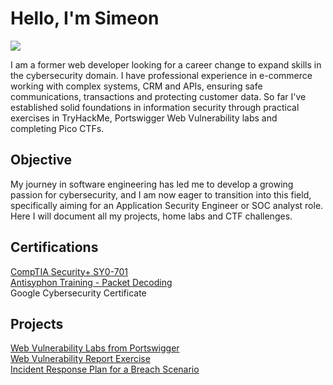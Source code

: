 # Hello, I'm Simeon
<a href="https://linkedin.com/simeon-stefanov"><img src="https://img.shields.io/badge/-LinkedIn-0072b1?&style=for-the-badge&logo=linkedin&logoColor=white" /></a>


I am a former web developer looking for a career change to expand skills in the cybersecurity domain. I have professional experience in e-commerce working with complex systems, CRM and APIs, ensuring safe communications, transactions and protecting customer data. So far I've established solid foundations in information security through practical exercises in TryHackMe, Portswigger Web Vulnerability labs and completing Pico CTFs.

## Objective
My journey in software engineering has led me to develop a growing passion for cybersecurity, and I am now eager to transition into this field, specifically aiming for an Application Security Engineer or SOC analyst role. Here I will document all my projects, home labs and CTF challenges.

## Certifications
<div>
  <a href="https://github.com/user-attachments/files/21751822/CompTIA.Security%2B.ce.certificate.pdf">CompTIA Security+ SY0-701</a><br/>
  <a href="https://github.com/user-attachments/files/21853729/certificate.1.pdf"> Antisyphon Training - Packet Decoding</a><br/>
  Google Cybersecurity Certificate
</div>

## Projects

<a href="https://github.com/srstefanov95/portswigger-labs">
    Web Vulnerability Labs from Portswigger
</a><br/>
<a href="https://docs.google.com/document/d/1tjQ8jXcR2VtVtYrSAZyu2JOqfA9Ws25g65FagCAF6vU/">
    Web Vulnerability Report Exercise
</a><br/>
<a href="https://docs.google.com/document/d/1fwyKNNQ9tqMo4UTr48SQiDq1_xWWcBDKWR0sccD26aM/">
    Incident Response Plan for a Breach Scenario
</a>
